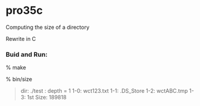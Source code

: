 pro35c
===============

Computing the size of a directory

Rewrite in C

### Buid and Run:  
% make  

% bin/size 
>  dir: ./test : depth = 1 
> 1-0: wct123.txt 
> 1-1: .DS_Store 
> 1-2: wctABC.tmp 
> 1-3: 1st
> Size: 189818
